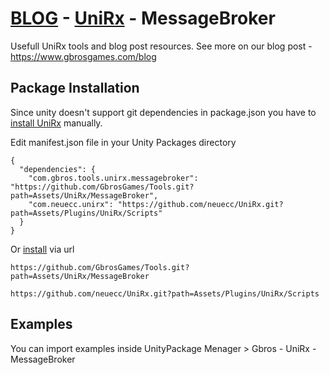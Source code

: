 # [BLOG](https://github.com/GbrosGames/Blog) - [UniRx](https://github.com/neuecc/UniRx) - MessageBroker

Usefull UniRx tools and blog post resources. See more on our blog post - https://www.gbrosgames.com/blog

## Package Installation 

Since unity doesn't support git dependencies in package.json you have to [install UniRx](https://github.com/neuecc/UniRx#upm-package) manually. 

Edit manifest.json file in your Unity Packages directory 


```
{
  "dependencies": {
    "com.gbros.tools.unirx.messagebroker": "https://github.com/GbrosGames/Tools.git?path=Assets/UniRx/MessageBroker",
    "com.neuecc.unirx": "https://github.com/neuecc/UniRx.git?path=Assets/Plugins/UniRx/Scripts"
  }
}
```

Or [install](https://docs.unity3d.com/2020.2/Documentation/Manual/upm-ui-giturl.html) via url

```
https://github.com/GbrosGames/Tools.git?path=Assets/UniRx/MessageBroker
```
```
https://github.com/neuecc/UniRx.git?path=Assets/Plugins/UniRx/Scripts
```


## Examples

You can import examples inside UnityPackage Menager > Gbros - UniRx - MessageBroker
